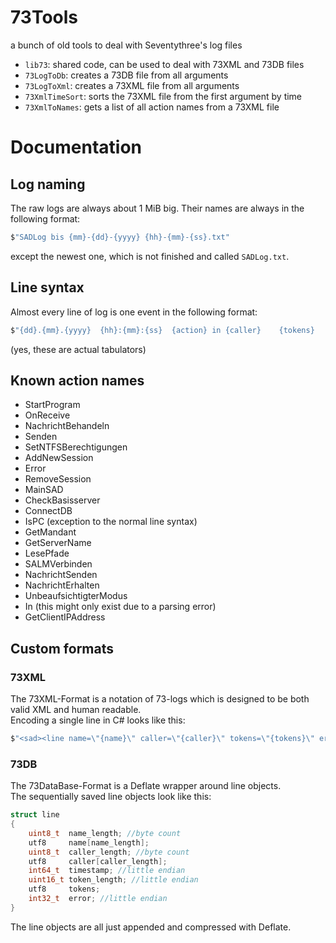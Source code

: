# 73Tools

a bunch of old tools to deal with Seventythree's log files

- `lib73`: shared code, can be used to deal with 73XML and 73DB files
- `73LogToDb`: creates a 73DB file from all arguments
- `73LogToXml`: creates a 73XML file from all arguments
- `73XmlTimeSort`: sorts the 73XML file from the first argument by time
- `73XmlToNames`: gets a list of all action names from a 73XML file

# Documentation

## Log naming

The raw logs are always about 1 MiB big.
Their names are always in the following format:

```cs
$"SADLog bis {mm}-{dd}-{yyyy} {hh}-{mm}-{ss}.txt"
```

except the newest one, which is not finished and called `SADLog.txt`.

## Line syntax

Almost every line of log is one event in the following format:

```cs
$"{dd}.{mm}.{yyyy}	{hh}:{mm}:{ss}	{action} in {caller}	{tokens}	{error}"
```

(yes, these are actual tabulators)

## Known action names

- StartProgram
- OnReceive
- NachrichtBehandeln
- Senden
- SetNTFSBerechtigungen
- AddNewSession
- Error
- RemoveSession
- MainSAD
- CheckBasisserver
- ConnectDB
- IsPC (exception to the normal line syntax)
- GetMandant
- GetServerName
- LesePfade
- SALMVerbinden
- NachrichtSenden
- NachrichtErhalten
- UnbeaufsichtigterModus
- In (this might only exist due to a parsing error)
- GetClientIPAddress

## Custom formats

### 73XML

The 73XML-Format is a notation of 73-logs which is designed to be both valid XML
and human readable.\
Encoding a single line in C# looks like this:

```cs
$"<sad><line name=\"{name}\" caller=\"{caller}\" tokens=\"{tokens}\" error=\"{error}\" /></sad>"
```

### 73DB

The 73DataBase-Format is a Deflate wrapper around line objects.\
The sequentially saved line objects look like this:

```c
struct line
{
	uint8_t  name_length; //byte count
	utf8     name[name_length];
	uint8_t  caller_length; //byte count
	utf8     caller[caller_length];
	int64_t  timestamp; //little endian
	uint16_t token_length; //little endian
	utf8     tokens;
	int32_t  error; //little endian
}
```

The line objects are all just appended and compressed with Deflate.

